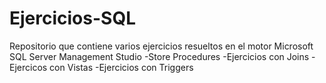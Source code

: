 # Ejercicios-SQL
Repositorio que contiene varios ejercicios resueltos en el motor Microsoft SQL Server Management Studio
-Store Procedures
-Ejercicios con Joins
-Ejercicos con Vistas
-Ejercicios con Triggers

